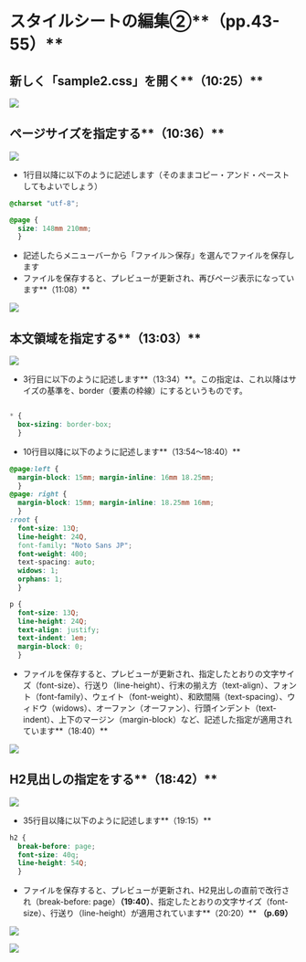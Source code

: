 # スタイルシートの編集②**（pp.43-55）**

## 新しく「sample2.css」を開く**（10:25）**

![](./images/2-introduction-to-vivliostyle/6-editing-style-sheets-2/2-6-1.png)

## ページサイズを指定する**（10:36）**

![](./images/2-introduction-to-vivliostyle/6-editing-style-sheets-2/2-6-2.png)

- 1行目以降に以下のように記述します（そのままコピー・アンド・ペーストしてもよいでしょう）

```css
@charset "utf-8";

@page {
  size: 148mm 210mm;
  }
```

- 記述したらメニューバーから「ファイル＞保存」を選んでファイルを保存します
- ファイルを保存すると、プレビューが更新され、再びページ表示になっています**（11:08）**

![](./images/2-introduction-to-vivliostyle/6-editing-style-sheets-2/2-6-3.png)

## 本文領域を指定する**（13:03）**

![](./images/2-introduction-to-vivliostyle/6-editing-style-sheets-2/2-6-4.png)

- 3行目に以下のように記述します**（13:34）**。この指定は、これ以降はサイズの基準を、border（要素の枠線）にするというものです。

```css

* {
  box-sizing: border-box;
  }

```

- 10行目以降に以下のように記述します**（13:54〜18:40）**

```css
@page:left {
  margin-block: 15mm; margin-inline: 16mm 18.25mm;
  }
@page: right {
  margin-block: 15mm; margin-inline: 18.25mm 16mm;
  }
:root {
  font-size: 13Q;
  line-height: 24Q,
  font-family: "Noto Sans JP";
  font-weight: 400;
  text-spacing: auto;
  widows: 1;
  orphans: 1;
  }

p {
  font-size: 13Q;
  line-height: 24Q;
  text-align: justify;
  text-indent: 1em;
  margin-block: 0;
  }
```

- ファイルを保存すると、プレビューが更新され、指定したとおりの文字サイズ（font-size）、行送り（line-height）、行末の揃え方（text-align）、フォント（font-family）、ウェイト（font-weight）、和欧間隔（text-spacing）、ウィドウ（widows）、オーファン（オーファン）、行頭インデント（text-indent）、上下のマージン（margin-block）など、記述した指定が適用されています**（18:40）**

![](./images/2-introduction-to-vivliostyle/6-editing-style-sheets-2/2-6-5.png)

## H2見出しの指定をする**（18:42）**

![](./images/2-introduction-to-vivliostyle/6-editing-style-sheets-2/2-6-6.png)

- 35行目以降に以下のように記述します**（19:15）**

```css
h2 {
  break-before: page;
  font-size: 40q;
  line-height: 54Q;
  }
```

- ファイルを保存すると、プレビューが更新され、H2見出しの直前で改行され（break-before: page）**（19:40）**、指定したとおりの文字サイズ（font-size）、行送り（line-height）が適用されています**（20:20）** **（p.69）**

![](./images/2-introduction-to-vivliostyle/6-editing-style-sheets-2/2-6-7.png)

![](./images/2-introduction-to-vivliostyle/6-editing-style-sheets-2/2-6-8.png)